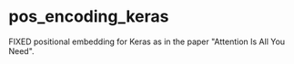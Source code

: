# pos_encoding_keras
FIXED positional embedding for Keras as in the paper "Attention Is All You Need".
